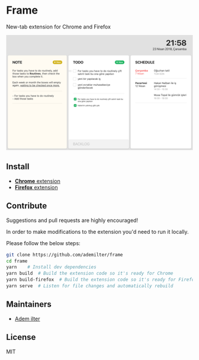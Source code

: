 # Frame

New-tab extension for Chrome and Firefox

<img src="screenshot.png" alt="screenshot" width="600px"/>

## Install

- [**Chrome** extension](https://chrome.google.com/webstore/detail/frame/pimalalkfhkmnlhoapdlhilkghboiimc)
- [**Firefox** extension](https://addons.mozilla.org/tr/firefox/addon/new-tab-frame/)

## Contribute

Suggestions and pull requests are highly encouraged!

In order to make modifications to the extension you'd need to run it locally.

Please follow the below steps:

```sh
git clone https://github.com/ademilter/frame
cd frame
yarn    # Install dev dependencies
yarn build  # Build the extension code so it's ready for Chrome
yarn build-firefox  # Build the extension code so it's ready for Firefox
yarn serve  # Listen for file changes and automatically rebuild
```

## Maintainers

- [Adem ilter](https://github.com/ademilter)

## License

MIT
